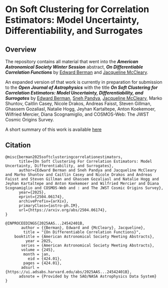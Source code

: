 # On Soft Clustering for Correlation Estimators: Model Uncertainty, Differentiability, and Surrogates

## Overview 

The repository contains all material that went into the ***American Astronomical Society Winter Session*** abstract, ***On Differentiable Correlation Functions*** by [Edward Berman](https://ebrmn.space/) and [Jacqueline McCleary](https://cos.northeastern.edu/people/jacqueline-mccleary/). 

An expanded version of that work is currently in preparation for submission to the ***Open Journal of Astrophysics*** with the title ***On Soft Clustering for Correlation Estimators: Model Uncertainty, Differentiability, and Surrogates*** by [Edward Berman](https://ebrmn.space/), [Sneh Pandya](https://snehjp2.github.io/), [Jacqueline McCleary](https://cos.northeastern.edu/people/jacqueline-mccleary/), Marko Shuntov, Caitlin Casey, Nicole Drakos, Andreas Faisst, Steven Gillman, Ghassem Gozaliasl, Natalie Hogg, Jeyhan Kartaltepe, Anton Koekemoer, Wilfried Mercier, Diana Scognamiglio, and COSMOS-Web: The JWST Cosmic Origins Survey.

A short summary of this work is available [here](https://cosmo-corr.netlify.app/) 

## Citation

```
@misc{berman2025softclusteringcorrelationestimators,
      title={On Soft Clustering For Correlation Estimators: Model Uncertainty, Differentiability, and Surrogates}, 
      author={Edward Berman and Sneh Pandya and Jacqueline McCleary and Marko Shuntov and Caitlin Casey and Nicole Drakos and Andreas Faisst and Steven Gillman and Ghassem Gozaliasl and Natalie Hogg and Jeyhan Kartaltepe and Anton Koekemoer and Wilfried Mercier and Diana Scognamiglio and COSMOS-Web and : and The JWST Cosmic Origins Survey},
      year={2025},
      eprint={2504.06174},
      archivePrefix={arXiv},
      primaryClass={astro-ph.IM},
      url={https://arxiv.org/abs/2504.06174}, 
}
```

```
@INPROCEEDINGS{2025AAS...24542401B,
       author = {{Berman}, Edward and {McCleary}, Jacqueline},
        title = "{On Differentiable Correlation Functions}",
    booktitle = {American Astronomical Society Meeting Abstracts},
         year = 2025,
       series = {American Astronomical Society Meeting Abstracts},
       volume = {245},
        month = jan,
          eid = {424.01},
        pages = {424.01},
       adsurl = {https://ui.adsabs.harvard.edu/abs/2025AAS...24542401B},
      adsnote = {Provided by the SAO/NASA Astrophysics Data System}
}
```

